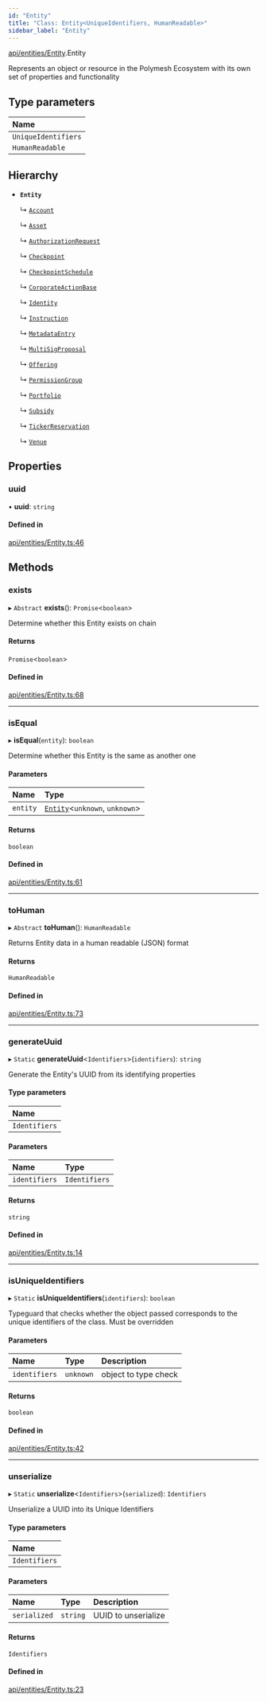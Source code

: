```yaml
---
id: "Entity"
title: "Class: Entity<UniqueIdentifiers, HumanReadable>"
sidebar_label: "Entity"
---
```


[api/entities/Entity](../../../../modules/API/Entities/Entity/Entity.md).Entity

Represents an object or resource in the Polymesh Ecosystem with its own set of properties and functionality

## Type parameters

| Name |
| :------ |
| `UniqueIdentifiers` |
| `HumanReadable` |

## Hierarchy

- **`Entity`**

  ↳ [`Account`](../Account/Account.md)

  ↳ [`Asset`](../Asset/Asset.md)

  ↳ [`AuthorizationRequest`](../AuthorizationRequest/AuthorizationRequest.md)

  ↳ [`Checkpoint`](../Checkpoint/Checkpoint.md)

  ↳ [`CheckpointSchedule`](../CheckpointSchedule/CheckpointSchedule.md)

  ↳ [`CorporateActionBase`](../CorporateActionBase/CorporateActionBase.md)

  ↳ [`Identity`](../Identity/Identity.md)

  ↳ [`Instruction`](../Instruction/Instruction.md)

  ↳ [`MetadataEntry`](../MetadataEntry/MetadataEntry.md)

  ↳ [`MultiSigProposal`](../MultiSigProposal/MultiSigProposal.md)

  ↳ [`Offering`](../Offering/Offering.md)

  ↳ [`PermissionGroup`](../PermissionGroup/PermissionGroup.md)

  ↳ [`Portfolio`](../Portfolio/Portfolio.md)

  ↳ [`Subsidy`](../Subsidy/Subsidy.md)

  ↳ [`TickerReservation`](../TickerReservation/TickerReservation.md)

  ↳ [`Venue`](../Venue/Venue.md)

## Properties

### uuid

• **uuid**: `string`

#### Defined in

[api/entities/Entity.ts:46](https://github.com/PolymeshAssociation/polymesh-sdk/blob/2d3ac2aea/src/api/entities/Entity.ts#L46)

## Methods

### exists

▸ `Abstract` **exists**(): `Promise`\<`boolean`\>

Determine whether this Entity exists on chain

#### Returns

`Promise`\<`boolean`\>

#### Defined in

[api/entities/Entity.ts:68](https://github.com/PolymeshAssociation/polymesh-sdk/blob/2d3ac2aea/src/api/entities/Entity.ts#L68)

___

### isEqual

▸ **isEqual**(`entity`): `boolean`

Determine whether this Entity is the same as another one

#### Parameters

| Name | Type |
| :------ | :------ |
| `entity` | [`Entity`](Entity.md)\<`unknown`, `unknown`\> |

#### Returns

`boolean`

#### Defined in

[api/entities/Entity.ts:61](https://github.com/PolymeshAssociation/polymesh-sdk/blob/2d3ac2aea/src/api/entities/Entity.ts#L61)

___

### toHuman

▸ `Abstract` **toHuman**(): `HumanReadable`

Returns Entity data in a human readable (JSON) format

#### Returns

`HumanReadable`

#### Defined in

[api/entities/Entity.ts:73](https://github.com/PolymeshAssociation/polymesh-sdk/blob/2d3ac2aea/src/api/entities/Entity.ts#L73)

___

### generateUuid

▸ `Static` **generateUuid**\<`Identifiers`\>(`identifiers`): `string`

Generate the Entity's UUID from its identifying properties

#### Type parameters

| Name |
| :------ |
| `Identifiers` |

#### Parameters

| Name | Type |
| :------ | :------ |
| `identifiers` | `Identifiers` |

#### Returns

`string`

#### Defined in

[api/entities/Entity.ts:14](https://github.com/PolymeshAssociation/polymesh-sdk/blob/2d3ac2aea/src/api/entities/Entity.ts#L14)

___

### isUniqueIdentifiers

▸ `Static` **isUniqueIdentifiers**(`identifiers`): `boolean`

Typeguard that checks whether the object passed corresponds to the unique identifiers of the class. Must be overridden

#### Parameters

| Name | Type | Description |
| :------ | :------ | :------ |
| `identifiers` | `unknown` | object to type check |

#### Returns

`boolean`

#### Defined in

[api/entities/Entity.ts:42](https://github.com/PolymeshAssociation/polymesh-sdk/blob/2d3ac2aea/src/api/entities/Entity.ts#L42)

___

### unserialize

▸ `Static` **unserialize**\<`Identifiers`\>(`serialized`): `Identifiers`

Unserialize a UUID into its Unique Identifiers

#### Type parameters

| Name |
| :------ |
| `Identifiers` |

#### Parameters

| Name | Type | Description |
| :------ | :------ | :------ |
| `serialized` | `string` | UUID to unserialize |

#### Returns

`Identifiers`

#### Defined in

[api/entities/Entity.ts:23](https://github.com/PolymeshAssociation/polymesh-sdk/blob/2d3ac2aea/src/api/entities/Entity.ts#L23)
